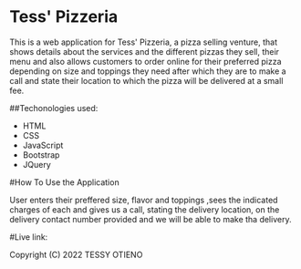 # Tess' Pizzeria

This is a web application for Tess' Pizzeria, a pizza selling venture, that shows details about the services and the different pizzas they sell, their menu and also allows customers to order online for their preferred pizza depending on size and toppings they need after which they are to make a call and state their location to which the pizza will be delivered at a small fee.

##Techonologies used:

* HTML
* CSS
* JavaScript
* Bootstrap
* JQuery

#How To Use the Application

User enters their preffered size, flavor and toppings ,sees the indicated charges  of each and gives us a call, stating the delivery location, on the delivery contact number provided and we will be able to make tha delivery.

#Live link:

Copyright (C) 2022 TESSY OTIENO
